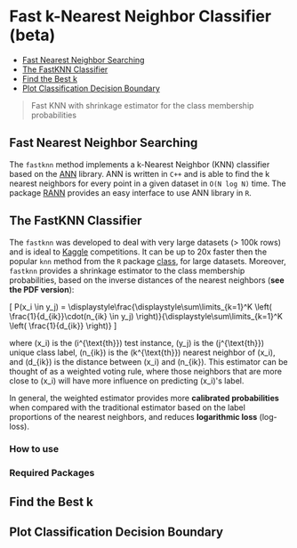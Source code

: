 Fast k-Nearest Neighbor Classifier (beta)
================

-   [Fast Nearest Neighbor Searching](#fast-nearest-neighbor-searching)
-   [The FastKNN Classifier](#the-fastknn-classifier)
-   [Find the Best k](#find-the-best-k)
-   [Plot Classification Decision Boundary](#plot-classification-decision-boundary)

> Fast KNN with shrinkage estimator for the class membership probabilities

Fast Nearest Neighbor Searching
-------------------------------

The `fastknn` method implements a k-Nearest Neighbor (KNN) classifier based on the [ANN](https://www.cs.umd.edu/~mount/ANN) library. ANN is written in `C++` and is able to find the k nearest neighbors for every point in a given dataset in `O(N log N)` time. The package [RANN](https://github.com/jefferis/RANN) provides an easy interface to use ANN library in `R`.

The FastKNN Classifier
----------------------

The `fastknn` was developed to deal with very large datasets (&gt; 100k rows) and is ideal to [Kaggle](https://www.kaggle.com) competitions. It can be up to 20x faster then the popular `knn` method from the `R` package [class](https://cran.r-project.org/web/packages/class), for large datasets. Moreover, `fastknn` provides a shrinkage estimator to the class membership probabilities, based on the inverse distances of the nearest neighbors (**see the PDF version**):

\[
P(x_i \in y_j) = \displaystyle\frac{\displaystyle\sum\limits_{k=1}^K \left( \frac{1}{d_{ik}}\cdot(n_{ik} \in y_j) \right)}{\displaystyle\sum\limits_{k=1}^K \left( \frac{1}{d_{ik}} \right)}
\]

where \(x_i\) is the \(i^{\text{th}}\) test instance, \(y_j\) is the \(j^{\text{th}}\) unique class label, \(n_{ik}\) is the \(k^{\text{th}}\) nearest neighbor of \(x_i\), and \(d_{ik}\) is the distance between \(x_i\) and \(n_{ik}\). This estimator can be thought of as a weighted voting rule, where those neighbors that are more close to \(x_i\) will have more influence on predicting \(x_i\)'s label.

In general, the weighted estimator provides more **calibrated probabilities** when compared with the traditional estimator based on the label proportions of the nearest neighbors, and reduces **logarithmic loss** (log-loss).

### How to use

### Required Packages

Find the Best k
---------------

Plot Classification Decision Boundary
-------------------------------------
